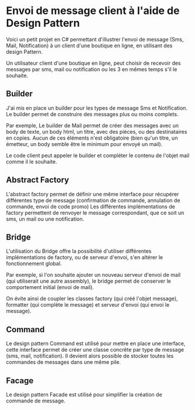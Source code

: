 # Envoi de message client à l'aide de Design Pattern

Voici un petit projet en C# permettant d'illustrer l'envoi de message (Sms, Mail, Notification) à un client d'une boutique en ligne, en utilisant des design Pattern.

Un utilisateur client d'une boutique en ligne, peut choisir de recevoir des messages par sms, mail ou notification ou les 3 en mêmes temps s'il le souhaite.

## Builder

J'ai mis en place un builder pour les types de message Sms et Notification. Le builder permet de construire des messages plus ou moins complets.

Par exemple, Le builder de Mail permet de créer des messages avec un body de texte, un body html, un titre, avec des pièces, ou des destinataires en copies. Aucun de ces éléments n'est obligatoire (bien qu'un titre, un émetteur, un body semble être le minimum pour envoyé un mail).

Le code client peut appeler le builder et compléter le contenu de l'objet mail comme il le souhaite.

## Abstract Factory

L'abstract factory permet de définir une même interface pour récupérer différentes type de message (confirmation de commande, annulation de commande, envoi de code promo)
Les différentes implémentations de factory permettent de renvoyer le message correspondant, que ce soit un sms, un mail ou une notification.

## Bridge

L'utilisation du Bridge offre la possibilité d'utiliser différentes implémentations de factory, ou de serveur d'envoi, s'en altérer le fonctionnement global.

Par exemple, si l'on souhaite ajouter un nouveau serveur d'envoi de mail (qui utiliserait une autre assembly), le bridge permet de conserver le comportement initial (envoi de mail). 

On évite ainsi de coupler les classes factory (qui créé l'objet message), formatter (qui complète le message) et serveur d'envoi (qui envoi le message).

## Command

Le design pattern Command est utilisé pour mettre en place une interface, cette interface permet de créer une classe concrête par type de message (sms, mail, notification). Il devient alors possible de stocker toutes les commandes de messages dans une même pile.

## Facage

Le design pattern Facade est utilisé pour simplifier la création de commande de message.